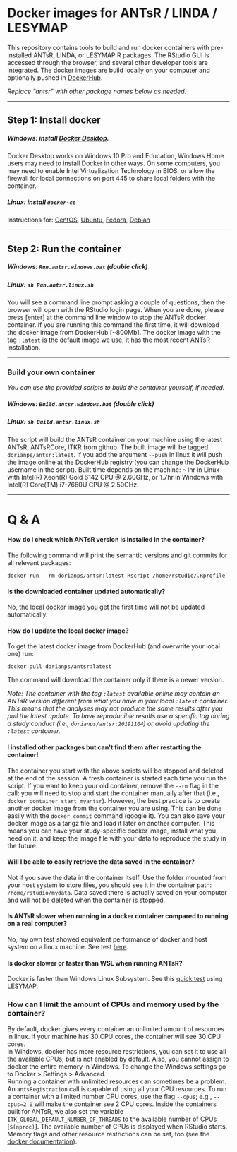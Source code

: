 # Docker images for ANTsR / LINDA / LESYMAP
This repository contains tools to build and run docker containers with pre-installed ANTsR, LINDA, or LESYMAP R packages. The RStudio GUI is accessed through the browser, and several other developer tools are integrated. The docker images are build locally on your computer and optionally pushed in [DockerHub](https://hub.docker.com/u/dorianps).
     
*Replace "antsr" with other package names below as needed.*

---

## Step 1: Install docker

##### Windows: install [Docker Desktop](https://www.docker.com/products/docker-desktop).
Docker Desktop works on Windows 10 Pro and Education, Windows Home users may need to install Docker in other ways. On some computers, you may need to enable Intel Virtualization Technology in BIOS, or allow the firewall for local connections on port 445 to share local folders with the container.
    
##### Linux: install `docker-ce`
Instructions for: [CentOS](https://docs.docker.com/install/linux/docker-ce/centos/), [Ubuntu](https://docs.docker.com/install/linux/docker-ce/ubuntu/), [Fedora](https://docs.docker.com/install/linux/docker-ce/fedora/), [Debian](https://docs.docker.com/install/linux/docker-ce/debian/)    

---

## Step 2: Run the container
##### Windows: `Run.antsr.windows.bat` (double click)
##### Linux: `sh Run.antsr.linux.sh`
You will see a command line prompt asking a couple of questions, then the browser will open with the RStudio login page. When you are done, please press [enter] at the command line window to stop the ANTsR docker container. If you are running this command the first time, it will download the docker image from DockerHub [~800Mb]. The docker image with the tag `:latest` is the default image we use, it has the most recent ANTsR installation.

---

### Build your own container
*You can use the provided scripts to build the container yourself, if needed.*   
##### Windows: `Build.antsr.windows.bat` (double click)
##### Linux: `sh Build.antsr.linux.sh`
The script will build the ANTsR container on your machine using the latest ANTsR, ANTsRCore, ITKR from github. The built image will be tagged `dorianps/antsr:latest`. If you add the argument `--push` in linux it will push the image online at the DockerHub registry (you can change the DockerHub username in the script). Built time depends on the machine: ~1hr in Linux with Intel(R) Xeon(R) Gold 6142 CPU @ 2.60GHz, or 1.7hr in Windows with Intel(R) Core(TM) i7-7660U CPU @ 2.50GHz.

---


# Q & A

#### How do I check which ANTsR version is installed in the container?
The following command will print the semantic versions and git commits for all relevant packages:
```
docker run --rm dorianps/antsr:latest Rscript /home/rstudio/.Rprofile
```

#### Is the downloaded container updated automatically?
No, the local docker image you get the first time will not be updated automatically.

#### How do I update the local docker image?
To get the latest docker image from DockerHub (and overwrite your local one) run:
```
docker pull dorianps/antsr:latest
```
The command will download the container only if there is a newer version.
    
*Note: The container with the tag `:latest` available online may contain an ANTsR version different from what you have in your local `:latest` container. This means that the analyses may not produce the same results after you pull the latest update. To have reproducible results use a specific tag during a study conduct (i.e., `dorianps/antsr:20191104`) or avoid updating the `:latest` container.*

#### I installed other packages but can't find them after restarting the container!
The container you start with the above scripts will be stopped and deleted at the end of the session. A fresh container is started each time you run the script. If you want to keep your old container, remove the `--rm` flag in the call; you will need to stop and start the container manually after that (i.e., `docker container start myantsr`). However, the best practice is to create another docker image from the container you are using. This can be done easily with the `docker commit` command (google it). You can also save your docker image as a tar.gz file and load it later on another computer. This means you can have your study-specific docker image, install what you need on it, and keep the image file with your data to reproduce the study in the future.

#### Will I be able to easily retrieve the data saved in the container?
Not if you save the data in the container itself. Use the folder mounted from your host system to store files, you should see it in the container path:  `/home/rstudio/mydata`. Data saved there is actually saved on your computer and will not be deleted when the container is stopped.

#### Is ANTsR slower when running in a docker container compared to running on a real computer?
No, my own test showed  equivalent performance of docker and host system on a linux machine. See test [here](https://github.com/dorianps/docker/wiki/Linux:-Docker-vs.-Host-System-speed-test).

#### Is docker slower or faster than WSL when running ANTsR?
Docker is faster than Windows Linux Subsystem. See this [quick test](https://github.com/dorianps/docker/wiki/Windows:-Docker-vs.-WSL-speed-test) using LESYMAP.

### How can I limit the amount of CPUs and memory used by the container?
By default, docker gives every container an unlimited amount of resources in linux. If your machine has 30 CPU cores, the container will see 30 CPU cores.     
In Windows, docker has more resource restrictions, you can set it to use all the available CPUs, but is not enabled by default. Also, you cannot assign to docker the entire memory in Windows. To change the Windows settings go to Docker > Settings > Advanced.    
Running a container with unlimited resources can sometimes be a problem. An `antsRegistration` call is capable of using all your CPU resources. To run a container with a limited number CPU cores, use the flag `--cpus`; e.g., `--cpus=2.0` will make the container see 2 CPU cores. Inside the containers built for ANTsR, we also set the variable `ITK_GLOBAL_DEFAULT_NUMBER_OF_THREADS` to the available number of CPUs [`$(nproc)`]. The available number of CPUs is displayed when RStudio starts.     
Memory flags and other resource restrictions can be set, too (see the [docker documentation](https://docs.docker.com/config/containers/resource_constraints/)).
